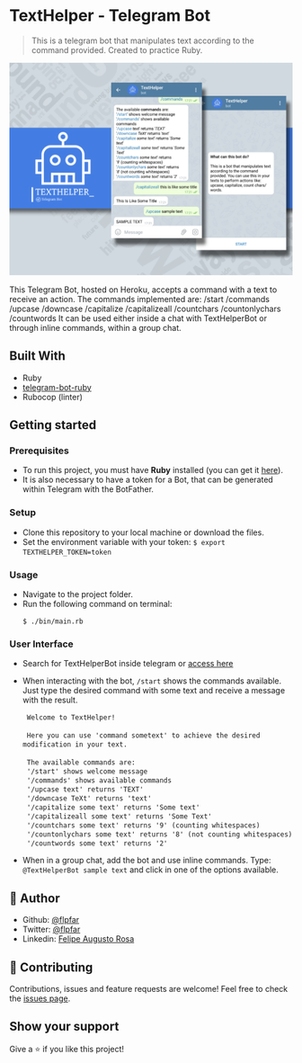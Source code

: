 # TextHelper - Telegram Bot

> This is a telegram bot that manipulates text according to the command provided. Created to practice Ruby.

![Pic](/images/template.png)

This Telegram Bot, hosted on Heroku, accepts a command with a text to receive an action. The commands implemented are: /start /commands /upcase /downcase /capitalize /capitalizeall /countchars /countonlychars /countwords
It can be used either inside a chat with TextHelperBot or through inline commands, within a group chat.

## Built With

- Ruby
- [telegram-bot-ruby](https://github.com/atipugin/telegram-bot-ruby)
- Rubocop (linter)

## Getting started

### Prerequisites
- To run this project, you must have **Ruby** installed (you can get it [here](https://www.ruby-lang.org/pt/documentation/installation/)).
- It is also necessary to have a token for a Bot, that can be generated within Telegram with the BotFather.

### Setup
- Clone this repository to your local machine or download the files.
- Set the environment variable with your token:  `$ export TEXTHELPER_TOKEN=token`

### Usage
- Navigate to the project folder.
- Run the following command on terminal:
   ```
   $ ./bin/main.rb
   ```

### User Interface
- Search for TextHelperBot inside telegram or [access here](https://t.me/texthelperbot)
- When interacting with the bot, `/start` shows the commands available. Just type the desired command with some text and receive a message with the result.

   ```
    Welcome to TextHelper!

    Here you can use 'command sometext' to achieve the desired modification in your text.

    The available commands are: 
    '/start' shows welcome message
    '/commands' shows available commands
    '/upcase text' returns 'TEXT'
    '/downcase TeXt' returns 'text'
    '/capitalize some text' returns 'Some text'
    '/capitalizeall some text' returns 'Some Text'
    '/countchars some text' returns '9' (counting whitespaces)
    '/countonlychars some text' returns '8' (not counting whitespaces)
    '/countwords some text' returns '2'
   ``` 

- When in a group chat, add the bot and use inline commands. Type: `@TextHelperBot sample text` and click in one of the options available.

## 👤 Author 

- Github: [@flpfar](https://github.com/flpfar)
- Twitter: [@flpfar](https://twitter.com/flpfar)
- Linkedin: [Felipe Augusto Rosa](https://www.linkedin.com/in/felipe-augusto-rosa-7b96a4b1)

## 🤝 Contributing

Contributions, issues and feature requests are welcome!
Feel free to check the [issues page](issues/).

## Show your support

Give a ⭐️ if you like this project!